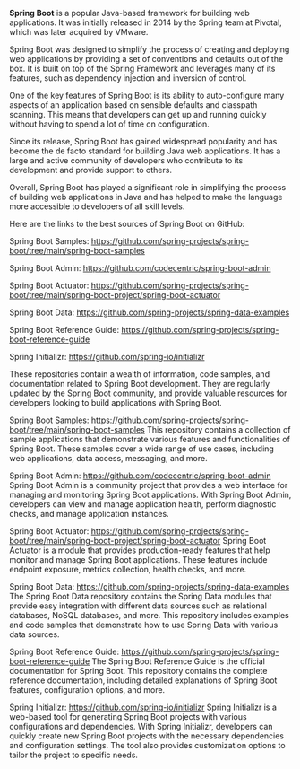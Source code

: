 **Spring Boot** is a popular Java-based framework for building web applications. It was initially released in 2014 by the Spring team at Pivotal, which was later acquired by VMware.

Spring Boot was designed to simplify the process of creating and deploying web applications by providing a set of conventions and defaults out of the box. It is built on top of the Spring Framework and leverages many of its features, such as dependency injection and inversion of control.

One of the key features of Spring Boot is its ability to auto-configure many aspects of an application based on sensible defaults and classpath scanning. This means that developers can get up and running quickly without having to spend a lot of time on configuration.

Since its release, Spring Boot has gained widespread popularity and has become the de facto standard for building Java web applications. It has a large and active community of developers who contribute to its development and provide support to others.

Overall, Spring Boot has played a significant role in simplifying the process of building web applications in Java and has helped to make the language more accessible to developers of all skill levels.

Here are the links to the best sources of Spring Boot on GitHub:

Spring Boot Samples: https://github.com/spring-projects/spring-boot/tree/main/spring-boot-samples

Spring Boot Admin: https://github.com/codecentric/spring-boot-admin

Spring Boot Actuator: https://github.com/spring-projects/spring-boot/tree/main/spring-boot-project/spring-boot-actuator

Spring Boot Data: https://github.com/spring-projects/spring-data-examples

Spring Boot Reference Guide: https://github.com/spring-projects/spring-boot-reference-guide

Spring Initializr: https://github.com/spring-io/initializr

These repositories contain a wealth of information, code samples, and documentation related to Spring Boot development. They are regularly updated by the Spring Boot community, and provide valuable resources for developers looking to build applications with Spring Boot.

Spring Boot Samples: https://github.com/spring-projects/spring-boot/tree/main/spring-boot-samples
This repository contains a collection of sample applications that demonstrate various features and functionalities of Spring Boot. These samples cover a wide range of use cases, including web applications, data access, messaging, and more.

Spring Boot Admin: https://github.com/codecentric/spring-boot-admin
Spring Boot Admin is a community project that provides a web interface for managing and monitoring Spring Boot applications. With Spring Boot Admin, developers can view and manage application health, perform diagnostic checks, and manage application instances.

Spring Boot Actuator: https://github.com/spring-projects/spring-boot/tree/main/spring-boot-project/spring-boot-actuator
Spring Boot Actuator is a module that provides production-ready features that help monitor and manage Spring Boot applications. These features include endpoint exposure, metrics collection, health checks, and more.

Spring Boot Data: https://github.com/spring-projects/spring-data-examples
The Spring Boot Data repository contains the Spring Data modules that provide easy integration with different data sources such as relational databases, NoSQL databases, and more. This repository includes examples and code samples that demonstrate how to use Spring Data with various data sources.

Spring Boot Reference Guide: https://github.com/spring-projects/spring-boot-reference-guide
The Spring Boot Reference Guide is the official documentation for Spring Boot. This repository contains the complete reference documentation, including detailed explanations of Spring Boot features, configuration options, and more.

Spring Initializr: https://github.com/spring-io/initializr
Spring Initializr is a web-based tool for generating Spring Boot projects with various configurations and dependencies. With Spring Initializr, developers can quickly create new Spring Boot projects with the necessary dependencies and configuration settings. The tool also provides customization options to tailor the project to specific needs.
